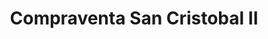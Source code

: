 ---
title: "Compraventa San Cristobal II"
url: /san-cristobal/compraventa-san-cristobal-ii/
shop: prestamista
---